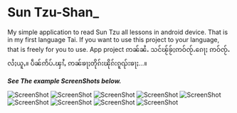 Sun Tzu-Shan_
==========

My simple application to read Sun Tzu all lessons in android device. That is in my first language Tai. If you want to use this project to your language, that is freely for you to use. App project ဢၼ်ၼႆႉ သင်ၽႂ်ၶႂ်ႈဢဝ်ၸႂ်ႉၵေႃႈ ဢဝ်ၸႂ်ႉလႆႈယူႇ။ ပဵၼ်ဢႅပ်ႉၾၢႆႇ ဢၼ်ၶႃႈတိုၵ်းၽိုၵ်းၵူၺ်းၶႃႈ…။


***See The example ScreenShots below.***

![ScreenShot](https://raw.github.com/saitawngpha/master/SunTzu/ScreenShots/1.png)
![ScreenShot](https://raw.github.com/saitawngpha/master/SunTzu/ScreenShots/2.png)
![ScreenShot](https://raw.github.com/saitawngpha/master/SunTzu/ScreenShots/3.png)
![ScreenShot](https://raw.github.com/saitawngpha/master/SunTzu/ScreenShots/4.png)
![ScreenShot](https://raw.github.com/saitawngpha/master/SunTzu/ScreenShots/5.png)
![ScreenShot](https://raw.github.com/saitawngpha/master/SunTzu/ScreenShots/1_1.png)
![ScreenShot](https://raw.github.com/saitawngpha/master/SunTzu/ScreenShots/1_2.png)
![ScreenShot](https://raw.github.com/saitawngpha/master/SunTzu/ScreenShots/1_3.png)
![ScreenShot](https://raw.github.com/saitawngpha/master/SunTzu/ScreenShots/1_4.png)
